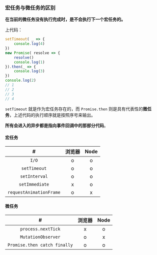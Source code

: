 ### 宏任务与微任务的区别

**在当前的微任务没有执行完成时，是不会执行下一个宏任务的。**

上代码：

```js
setTimeout( _ => {
    console.log(4)
})
new Promise( resolve => {
    resolve()
    console.log(1)
}).then(_ => {
    console.log(3)
})
console.log(2)
// 1
// 2
// 3
// 4
```

`setTimeout` 就是作为宏任务存在的，而 `Promise.then` 则是具有代表性的**微任务**，上述代码的执行顺序就是按照序号来输出。

**所有会进入的异步都是指向事件回调中的那部分代码**。

#### 宏任务

|            #            | 浏览器 | Node |
| :---------------------: | :----: | :--: |
|          `I/O`          |   o    |  o   |
|      `setTimeout`       |   o    |  o   |
|      `setInterval`      |   o    |  o   |
|     `setImmediate`      |   x    |  o   |
| `requestAnimationFrame` |   o    |  x   |

#### 微任务

|              #               | 浏览器 | Node |
| :--------------------------: | :----: | :--: |
|      `process.nextTick`      |   x    |  o   |
|      `MutationObserver`      |   o    |  x   |
| `Promise.then catch finally` |   o    |  o   |

